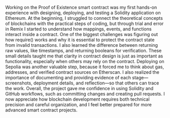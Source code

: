 Working on the Proof of Existence smart contract was my first hands-on experience with designing, deploying, and testing a Solidity application on Ethereum. At the beginning, I struggled to connect the theoretical concepts of blockchains with the practical steps of coding, but through trial and error in Remix I started to understand how mappings, events, and functions interact inside a contract.
One of the biggest challenges was figuring out how require() works and why it is essential to protect the contract state from invalid transactions. I also learned the difference between returning raw values, like timestamps, and returning booleans for verification. These small details taught me that clarity in contract design is just as important as functionality, especially when others may rely on the contract.
Deploying on Sepolia was another valuable step, because it forced me to think about gas, addresses, and verified contract sources on Etherscan. I also realized the importance of documenting and providing evidence of each stage—screenshots, deployment details, and reflection—so that others can trace the work.
Overall, the project gave me confidence in using Solidity and GitHub workflows, such as committing changes and creating pull requests. I now appreciate how blockchain development requires both technical precision and careful organization, and I feel better prepared for more advanced smart contract projects.

